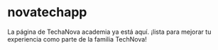# novatechapp
La página de TechaNova academia ya está aquí. ¡lista para mejorar tu experiencia como parte de la familia TechNova!
